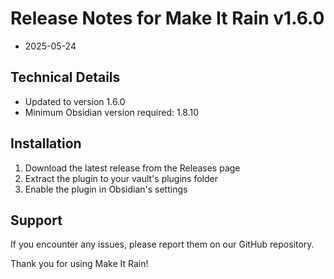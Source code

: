 # Release Notes for Make It Rain v1.6.0

- 2025-05-24

## Technical Details

- Updated to version 1.6.0
- Minimum Obsidian version required: 1.8.10

## Installation

1. Download the latest release from the Releases page
2. Extract the plugin to your vault's plugins folder
3. Enable the plugin in Obsidian's settings

## Support

If you encounter any issues, please report them on our GitHub repository.

Thank you for using Make It Rain!
